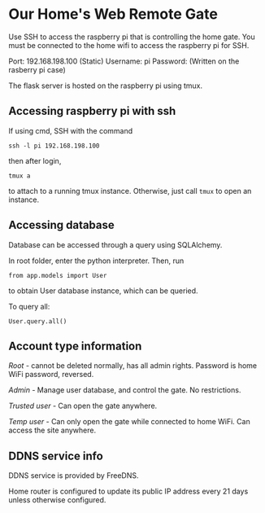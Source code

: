 # Our Home's Web Remote Gate

Use SSH to access the raspberry pi that is controlling the home gate. You must be connected to the home wifi to access the raspberry pi for SSH.

Port: 192.168.198.100 (Static)
Username: pi
Password: (Written on the rasberry pi case)

The flask server is hosted on the raspberry pi using tmux.

## Accessing raspberry pi with ssh
If using cmd, SSH with the command

`ssh -l pi 192.168.198.100`

then after login,

`tmux a`

to attach to a running tmux instance. Otherwise, just call `tmux` to open an instance.

## Accessing database
Database can be accessed through a query using SQLAlchemy.

In root folder, enter the python interpreter. Then, run

`from app.models import User`

to obtain User database instance, which can be queried.

To query all:

`User.query.all()`

## Account type information
*Root* - cannot be deleted normally, has all admin rights. Password is home WiFi password, reversed.

*Admin* - Manage user database, and control the gate. No restrictions.

*Trusted user* - Can open the gate anywhere.

*Temp user* - Can only open the gate while connected to home WiFi. Can access the site anywhere.

## DDNS service info
DDNS service is provided by FreeDNS.

Home router is configured to update its public IP address every 21 days unless otherwise configured.
